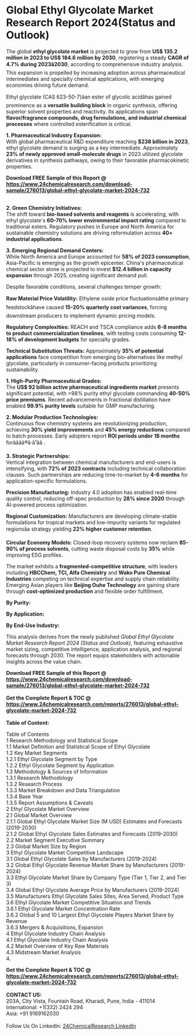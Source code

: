 <h1>Global Ethyl Glycolate Market Research Report 2024(Status and Outlook)</h1><p>The global <strong>ethyl glycolate market</strong> is projected to grow from <strong>US$ 135.2 million in 2023 to US$ 184.6 million by 2030</strong>, registering a steady <strong>CAGR of 4.7% during 2023â2030</strong>, according to comprehensive industry analysis. This expansion is propelled by increasing adoption across pharmaceutical intermediates and specialty chemical applications, with emerging economies driving future demand.</p><p>Ethyl glycolate (CAS 623-50-7)âan ester of glycolic acidâhas gained prominence as a <strong>versatile building block</strong> in organic synthesis, offering superior solvent properties and reactivity. Its applications span <strong>flavor/fragrance compounds, drug formulations, and industrial chemical processes</strong> where controlled esterification is critical.</p><p><strong>1. Pharmaceutical Industry Expansion:</strong><br>
With global pharmaceutical R&amp;D expenditure reaching <strong>$238 billion in 2023</strong>, ethyl glycolate demand is surging as a key intermediate. Approximately <strong>23% of newly approved small-molecule drugs</strong> in 2023 utilized glycolate derivatives in synthesis pathways, owing to their favorable pharmacokinetic properties.</p><div><b>Download FREE Sample of this Report @ 
            <a href="https://www.24chemicalresearch.com/download-sample/276013/global-ethyl-glycolate-market-2024-732">
            https://www.24chemicalresearch.com/download-sample/276013/global-ethyl-glycolate-market-2024-732</a></b></div><br><p><strong>2. Green Chemistry Initiatives:</strong><br>
The shift toward <strong>bio-based solvents and reagents</strong> is accelerating, with ethyl glycolate's <strong>60-70% lower environmental impact rating</strong> compared to traditional esters. Regulatory pushes in Europe and North America for sustainable chemistry solutions are driving reformulation across <strong>40+ industrial applications</strong>.</p><p><strong>3. Emerging Regional Demand Centers:</strong><br>
While North America and Europe accounted for <strong>58% of 2023 consumption</strong>, Asia-Pacific is emerging as the growth epicenter. China's pharmaceutical chemical sector alone is projected to invest <strong>$12.4 billion in capacity expansion</strong> through 2025, creating significant demand pull.</p><p>Despite favorable conditions, several challenges temper growth:</p><p><strong>Raw Material Price Volatility:</strong> Ethylene oxide price fluctuationsâthe primary feedstockâhave caused <strong>15-20% quarterly cost variances</strong>, forcing downstream producers to implement dynamic pricing models.</p><p><strong>Regulatory Complexities:</strong> REACH and TSCA compliance adds <strong>6-8 months to product commercialization timelines</strong>, with testing costs consuming <strong>12-18% of development budgets</strong> for specialty grades.</p><p><strong>Technical Substitution Threats:</strong> Approximately <strong>35% of potential applications</strong> face competition from emerging bio-alternatives like methyl glycolate, particularly in consumer-facing products prioritizing sustainability.</p><p><strong>1. High-Purity Pharmaceutical Grades:</strong><br>
The <strong>US$ 92 billion active pharmaceutical ingredients market</strong> presents significant potential, with &gt;98% purity ethyl glycolate commanding <strong>40-50% price premiums</strong>. Recent advancements in fractional distillation have enabled <strong>99.9% purity levels</strong> suitable for GMP manufacturing.</p><p><strong>2. Modular Production Technologies:</strong><br>
Continuous flow chemistry systems are revolutionizing production, achieving <strong>30% yield improvements</strong> and <strong>45% energy reductions</strong> compared to batch processes. Early adopters report <strong>ROI periods under 18 months</strong> forãããã®ã·ã¹ãã .</p><p><strong>3. Strategic Partnerships:</strong><br>
Vertical integration between chemical manufacturers and end-users is intensifying, with <strong>72% of 2023 contracts</strong> including technical collaboration clauses. Such partnerships are reducing time-to-market by <strong>4-6 months</strong> for application-specific formulations.</p><p><strong>Precision Manufacturing:</strong> Industry 4.0 adoption has enabled real-time quality control, reducing off-spec production by <strong>28% since 2020</strong> through AI-powered process optimization.</p><p><strong>Regional Customization:</strong> Manufacturers are developing climate-stable formulations for tropical markets and low-impurity variants for regulated regionsâa strategy yielding <strong>22% higher customer retention</strong>.</p><p><strong>Circular Economy Models:</strong> Closed-loop recovery systems now reclaim <strong>85-90% of process solvents</strong>, cutting waste disposal costs by <strong>35%</strong> while improving ESG profiles.</p><p>The market exhibits a <strong>fragmented-competitive structure</strong>, with leaders including <strong>HBCChem, TCI, Alfa Chemistry</strong> and <strong>Wako Pure Chemical Industries</strong> competing on technical expertise and supply chain reliability. Emerging Asian players like <strong>Beijing Ouhe Technology</strong> are gaining share through <strong>cost-optimized production</strong> and flexible order fulfillment.</p><p><strong>By Purity:</strong></p><p><strong>By Application:</strong></p><p><strong>By End-Use Industry:</strong></p><p>This analysis derives from the newly published <em>Global Ethyl Glycolate Market Research Report 2024 (Status and Outlook)</em>, featuring exhaustive market sizing, competitive intelligence, application analysis, and regional forecasts through 2030. The report equips stakeholders with actionable insights across the value chain.</p><div><b>Download FREE Sample of this Report @ 
            <a href="https://www.24chemicalresearch.com/download-sample/276013/global-ethyl-glycolate-market-2024-732">
            https://www.24chemicalresearch.com/download-sample/276013/global-ethyl-glycolate-market-2024-732</a></b></div><br><div><b>Get the Complete Report & TOC @ 
            <a href="https://www.24chemicalresearch.com/reports/276013/global-ethyl-glycolate-market-2024-732">
            https://www.24chemicalresearch.com/reports/276013/global-ethyl-glycolate-market-2024-732</a></b></div><br>
            <b>Table of Content:</b><p>Table of Contents<br />
1 Research Methodology and Statistical Scope<br />
1.1 Market Definition and Statistical Scope of Ethyl Glycolate<br />
1.2 Key Market Segments<br />
1.2.1 Ethyl Glycolate Segment by Type<br />
1.2.2 Ethyl Glycolate Segment by Application<br />
1.3 Methodology & Sources of Information<br />
1.3.1 Research Methodology<br />
1.3.2 Research Process<br />
1.3.3 Market Breakdown and Data Triangulation<br />
1.3.4 Base Year<br />
1.3.5 Report Assumptions & Caveats<br />
2 Ethyl Glycolate Market Overview<br />
2.1 Global Market Overview<br />
2.1.1 Global Ethyl Glycolate Market Size (M USD) Estimates and Forecasts (2019-2030)<br />
2.1.2 Global Ethyl Glycolate Sales Estimates and Forecasts (2019-2030)<br />
2.2 Market Segment Executive Summary<br />
2.3 Global Market Size by Region<br />
3 Ethyl Glycolate Market Competitive Landscape<br />
3.1 Global Ethyl Glycolate Sales by Manufacturers (2019-2024)<br />
3.2 Global Ethyl Glycolate Revenue Market Share by Manufacturers (2019-2024)<br />
3.3 Ethyl Glycolate Market Share by Company Type (Tier 1, Tier 2, and Tier 3)<br />
3.4 Global Ethyl Glycolate Average Price by Manufacturers (2019-2024)<br />
3.5 Manufacturers Ethyl Glycolate Sales Sites, Area Served, Product Type<br />
3.6 Ethyl Glycolate Market Competitive Situation and Trends<br />
3.6.1 Ethyl Glycolate Market Concentration Rate<br />
3.6.2 Global 5 and 10 Largest Ethyl Glycolate Players Market Share by Revenue<br />
3.6.3 Mergers & Acquisitions, Expansion<br />
4 Ethyl Glycolate Industry Chain Analysis<br />
4.1 Ethyl Glycolate Industry Chain Analysis<br />
4.2 Market Overview of Key Raw Materials<br />
4.3 Midstream Market Analysis<br />
4.</p><div><b>Get the Complete Report & TOC @ 
            <a href="https://www.24chemicalresearch.com/reports/276013/global-ethyl-glycolate-market-2024-732">
            https://www.24chemicalresearch.com/reports/276013/global-ethyl-glycolate-market-2024-732</a></b></div><br><b>CONTACT US:</b><br>
            203A, City Vista, Fountain Road, Kharadi, Pune, India - 411014<br>
            International: +1(332) 2424 294<br>
            Asia: +91 9169162030 <br><br>
            Follow Us On LinkedIn: <a href="https://www.linkedin.com/company/24chemicalresearch/">24ChemicalResearch LinkedIn</a>